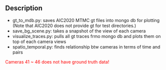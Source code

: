 ## Description

- gt_to_mdb.py: saves AIC2020 MTMC gt files into mongo db for plotting (Note that AIC2020 does not provide gt for test directories.)
- save_bg_scene.py: takes a snapshot of the view of each camera
- visualize_traces.py: pulls all gt traces frmo mongo db and plots them on top of each camera views
- spatio_temporal.py: finds relationship btw cameras in terms of time and pairs


<span style="color:red">Cameras 41 ~ 46 does not have ground truth data! </span>
